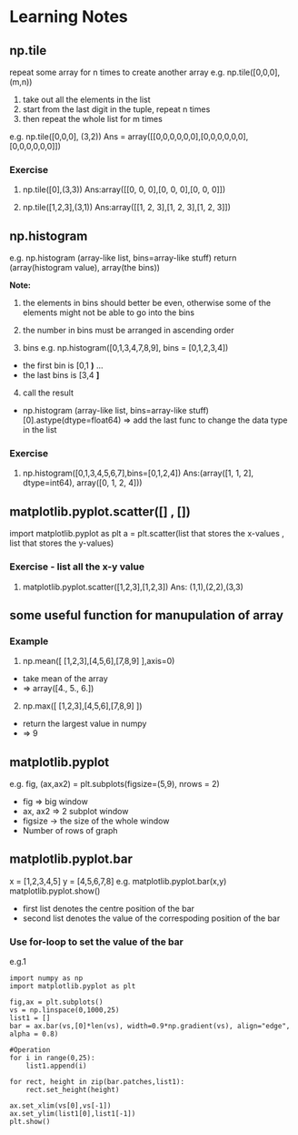 # Learning Notes

## np.tile 
repeat some array for n times to create another array
e.g. np.tile([0,0,0], (m,n)) 

1. take out all the elements in the list
2. start from the last digit in the tuple, repeat n times
3. then repeat the whole list for m times

e.g. np.tile([0,0,0], (3,2)) 
Ans = array([[0,0,0,0,0,0],[0,0,0,0,0,0],[0,0,0,0,0,0]])

### Exercise 
1. np.tile([0],(3,3))                 Ans:array([[0, 0, 0],[0, 0, 0],[0, 0, 0]])

2. np.tile([1,2,3],(3,1))             Ans:array([[1, 2, 3],[1, 2, 3],[1, 2, 3]])

## np.histogram 

e.g. np.histogram (array-like list, bins=array-like stuff) 
return (array(histogram value), array(the bins))

**Note:**
1. the elements in bins should better be even, otherwise some of the elements might not be able to go into the bins

2. the number in bins must be arranged in ascending order

3. bins 
e.g. np.histogram([0,1,3,4,7,8,9], bins = [0,1,2,3,4])
- the first bin is [0,1 **)** ... 
- the last bins is [3,4 **]**

4. call the result 
- np.histogram (array-like list, bins=array-like stuff)[0].astype(dtype=float64) => add the last func to change the data type in the list 

### Exercise 
1. np.histogram([0,1,3,4,5,6,7],bins=[0,1,2,4])               Ans:(array([1, 1, 2], dtype=int64), array([0, 1, 2, 4]))

## matplotlib.pyplot.scatter([] , [])
import matplotlib.pyplot as plt
a = plt.scatter(list that stores the x-values , list that stores the y-values)

### Exercise - list all the x-y value
1. matplotlib.pyplot.scatter([1,2,3],[1,2,3])                  Ans: (1,1),(2,2),(3,3)

## some useful function for manupulation of array 
### Example 
1. np.mean([ [1,2,3],[4,5,6],[7,8,9] ],axis=0)
- take mean of the array
- => array([4., 5., 6.])

2. np.max([ [1,2,3],[4,5,6],[7,8,9] ])
- return the largest value in numpy
- => 9

## matplotlib.pyplot
e.g. 
fig, (ax,ax2) = plt.subplots(figsize=(5,9), nrows = 2)
- fig => big window
- ax, ax2 => 2 subplot window 
- figsize -> the size of the whole window
- Number of rows of graph 

## matplotlib.pyplot.bar

x = [1,2,3,4,5]
y = [4,5,6,7,8]
e.g. 
 matplotlib.pyplot.bar(x,y)
 matplotlib.pyplot.show()
 
- first list denotes the centre position of the bar
- second list denotes the value of the correspoding position of the bar

### Use for-loop to set the value of the bar 

e.g.1
```
import numpy as np
import matplotlib.pyplot as plt

fig,ax = plt.subplots()
vs = np.linspace(0,1000,25)
list1 = []
bar = ax.bar(vs,[0]*len(vs), width=0.9*np.gradient(vs), align="edge", alpha = 0.8)

#Operation
for i in range(0,25):
    list1.append(i)

for rect, height in zip(bar.patches,list1):          
    rect.set_height(height)

ax.set_xlim(vs[0],vs[-1])
ax.set_ylim(list1[0],list1[-1])
plt.show()
```
